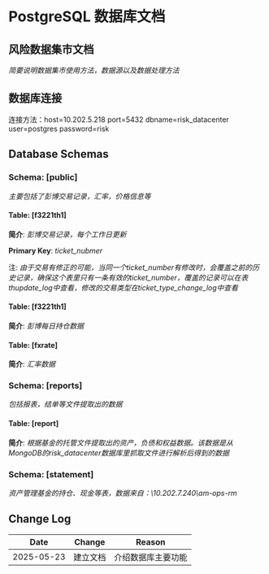 # PostgreSQL 数据库文档

## 风险数据集市文档
_简要说明数据集市使用方法，数据源以及数据处理方法_


## 数据库连接
连接方法：host=10.202.5.218 port=5432 dbname=risk_datacenter user=postgres password=risk


## Database Schemas

### Schema: [public]
_主要包括了彭博交易记录，汇率，价格信息等_

#### Table: [f3221th1]
**简介**: _彭博交易记录，每个工作日更新_

**Primary Key**: _ticket_nubmer_

注: _由于交易有修正的可能，当同一个ticket_number有修改时，会覆盖之前的历史记录，确保这个表里只有一条有效的ticket_number，覆盖的记录可以在表thupdate_log中查看，修改的交易类型在ticket_type_change_log中查看_


#### Table: [f3221th1]
**简介**: _彭博每日持仓数据_

#### Table: [fxrate]
**简介**: _汇率数据_

### Schema: [reports]
_包括报表，结单等文件提取出的数据_

#### Table: [report]
**简介**: _根据基金的托管文件提取出的资产，负债和权益数据。该数据是从MongoDB的risk_datacenter数据库里抓取文件进行解析后得到的数据_


### Schema: [statement]
_资产管理基金的持仓、现金等表，数据来自：\\10.202.7.240\am-ops-rm_

## Change Log
| Date       | Change                | Reason            |
| ---------- | --------------------- | ----------------- |
| 2025-05-23 | 建立文档 | 介绍数据库主要功能 |
